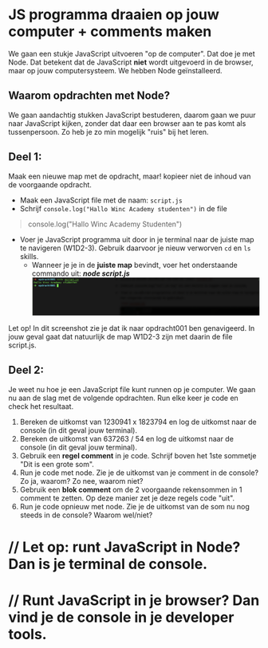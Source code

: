 # JS programma draaien op jouw computer + comments maken

We gaan een stukje JavaScript uitvoeren "op de computer". Dat doe je met Node. Dat betekent dat de JavaScript **niet** wordt uitgevoerd in de browser, maar op jouw computersysteem. We hebben Node geïnstalleerd.

## Waarom opdrachten met Node?

We gaan aandachtig stukken JavaScript bestuderen, daarom gaan we puur naar JavaScript kijken, zonder dat daar een browser aan te pas komt als tussenpersoon. Zo heb je zo min mogelijk "ruis" bij het leren.

## Deel 1:

Maak een nieuwe map met de opdracht, maar! kopieer niet de inhoud van de voorgaande opdracht.

- Maak een JavaScript file met de naam: `script.js`
- Schrijf `console.log("Hallo Winc Academy studenten")` in de file

> console.log("Hallo Winc Academy Studenten")

- Voer je JavaScript programma uit door in je terminal naar de juiste map te navigeren (W1D2-3). Gebruik daarvoor je nieuw verworven `cd` en `ls` skills.
  - Wanneer je je in de **juiste map** bevindt, voer het onderstaande commando uit: **_node script.js_** ![Command scherm](cmd.png)

Let op! In dit screenshot zie je dat ik naar opdracht001 ben genavigeerd. In jouw geval gaat dat natuurlijk de map W1D2-3 zijn met daarin de file script.js.

## Deel 2:

Je weet nu hoe je een JavaScript file kunt runnen op je computer. We gaan nu aan de slag met de volgende opdrachten. Run elke keer je code en check het resultaat.

1. Bereken de uitkomst van 1230941 x 1823794 en log de uitkomst naar de console (in dit geval jouw terminal).
2. Bereken de uitkomst van 637263 / 54 en log de uitkomst naar de console (in dit geval jouw terminal).
3. Gebruik een **regel comment** in je code. Schrijf boven het 1ste sommetje "Dit is een grote som".
4. Run je code met node. Zie je de uitkomst van je comment in de console? Zo ja, waarom? Zo nee, waarom niet?
5. Gebruik een **blok comment** om de 2 voorgaande rekensommen in 1 comment te zetten. Op deze manier zet je deze regels code "uit".
6. Run je code opnieuw met node. Zie je de uitkomst van de som nu nog steeds in de console? Waarom wel/niet?

# // Let op: runt JavaScript in Node? Dan is je terminal de console.

# // Runt JavaScript in je browser? Dan vind je de console in je developer tools.
